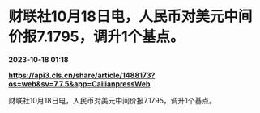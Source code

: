 # 财联社10月18日电，人民币对美元中间价报7.1795，调升1个基点。

**2023-10-18 01:18**

**https://api3.cls.cn/share/article/1488173?os=web&sv=7.7.5&app=CailianpressWeb**

财联社10月18日电，人民币对美元中间价报7.1795，调升1个基点。